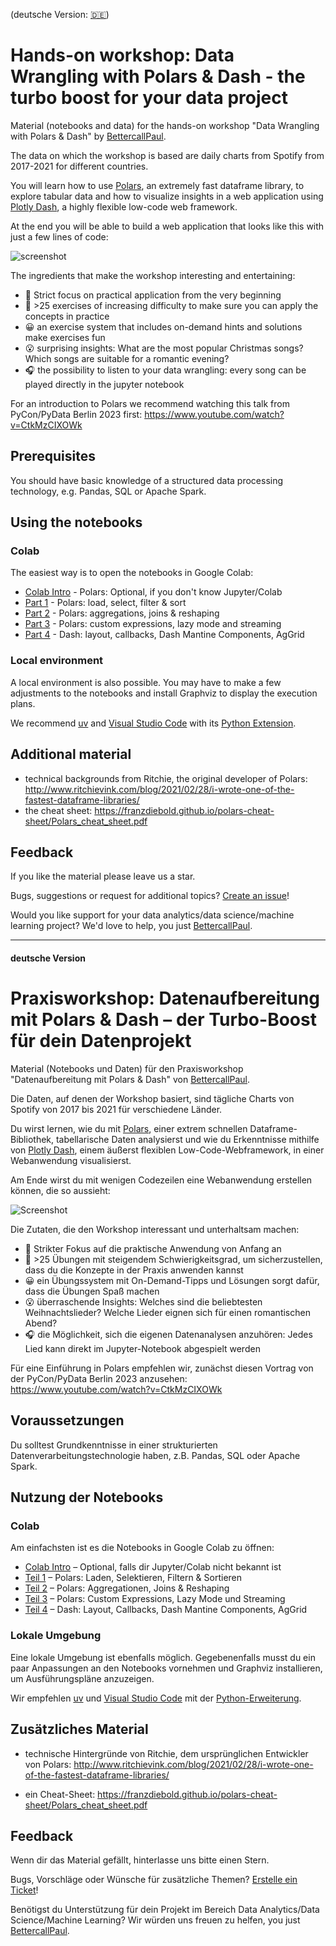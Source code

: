 (deutsche Version: [🇩🇪](#deutsche-Version))
# Hands-on workshop: Data Wrangling with Polars & Dash - the turbo boost for your data project

Material (notebooks and data) for the hands-on workshop "Data Wrangling with Polars & Dash" by [BettercallPaul](https://www.bcxp.de).

The data on which the workshop is based are daily charts from Spotify from 2017-2021 for different countries.

You will learn how to use [Polars](https://pola.rs), an extremely fast dataframe library, to explore tabular data and how to visualize insights in a web application using [Plotly Dash](https://dash.plotly.com), a highly flexible low-code web framework.

At the end you will be able to build a web application that looks like this with just a few lines of code:

![screenshot](https://github.com/bettercodepaul/data-wrangling-praktikum/raw/master/images/screenshot.png)

The ingredients that make the workshop interesting and entertaining:

- 👐 Strict focus on practical application from the very beginning
- 💪 >25 exercises of increasing difficulty to make sure you can apply the concepts in practice
- 😀 an exercise system that includes on-demand hints and solutions make exercises fun
- 😮 surprising insights: What are the most popular Christmas songs? Which songs are suitable for a romantic evening?
- 🎧 the possibility to listen to your data wrangling: every song can be played directly in the jupyter notebook

For an introduction to Polars we recommend watching this talk from PyCon/PyData Berlin 2023 first: https://www.youtube.com/watch?v=CtkMzCIXOWk

## Prerequisites

You should have basic knowledge of a structured data processing technology, e.g. Pandas, SQL or Apache Spark.

## Using the notebooks

### Colab

The easiest way is to open the notebooks in Google Colab:

- [Colab Intro](https://colab.research.google.com/github/bettercodepaul/data-wrangling-praktikum/blob/master/Colab_Intro_en.ipynb) - Polars: Optional, if you don't know Jupyter/Colab
- [Part 1](https://colab.research.google.com/github/bettercodepaul/data-wrangling-praktikum/blob/master/Polars_Part_1.ipynb) - Polars: load, select, filter & sort
- [Part 2](https://colab.research.google.com/github/bettercodepaul/data-wrangling-praktikum/blob/master/Polars_Part_2.ipynb) - Polars: aggregations, joins & reshaping
- [Part 3](https://colab.research.google.com/github/bettercodepaul/data-wrangling-praktikum/blob/master/Polars_Part_3.ipynb) - Polars: custom expressions, lazy mode and streaming
- [Part 4](https://colab.research.google.com/github/bettercodepaul/data-wrangling-praktikum/blob/master/Dash_Part_4.ipynb) - Dash: layout, callbacks, Dash Mantine Components, AgGrid

### Local environment

A local environment is also possible. You may have to make a few adjustments to the notebooks and install Graphviz to display the execution plans.

We recommend [uv](https://docs.astral.sh/uv/) and [Visual Studio Code](https://code.visualstudio.com) with its [Python Extension](https://marketplace.visualstudio.com/items?itemName=ms-python.python).

## Additional material

- technical backgrounds from Ritchie, the original developer of Polars: http://www.ritchievink.com/blog/2021/02/28/i-wrote-one-of-the-fastest-dataframe-libraries/
- the cheat sheet: https://franzdiebold.github.io/polars-cheat-sheet/Polars_cheat_sheet.pdf

## Feedback

If you like the material please leave us a star.

Bugs, suggestions or request for additional topics? [Create an issue](https://github.com/bettercodepaul/data-wrangling-praktikum/issues/new)!

Would you like support for your data analytics/data science/machine learning project? We'd love to help, you just [BettercallPaul](mailto:sayhi@bcxp.de).

---

#### deutsche Version

# Praxisworkshop: Datenaufbereitung mit Polars & Dash – der Turbo-Boost für dein Datenprojekt

Material (Notebooks und Daten) für den Praxisworkshop "Datenaufbereitung mit Polars & Dash" von [BettercallPaul](https://www.bcxp.de).

Die Daten, auf denen der Workshop basiert, sind tägliche Charts von Spotify von 2017 bis 2021 für verschiedene Länder.

Du wirst lernen, wie du mit [Polars](https://pola.rs), einer extrem schnellen Dataframe-Bibliothek, tabellarische Daten analysierst und wie du Erkenntnisse mithilfe von [Plotly Dash](https://dash.plotly.com), einem äußerst flexiblen Low-Code-Webframework, in einer Webanwendung visualisierst.

Am Ende wirst du mit wenigen Codezeilen eine Webanwendung erstellen können, die so aussieht:

![Screenshot](https://github.com/bettercodepaul/data-wrangling-praktikum/raw/master/images/screenshot.png)

Die Zutaten, die den Workshop interessant und unterhaltsam machen:

- 👐 Strikter Fokus auf die praktische Anwendung von Anfang an
- 💪 >25 Übungen mit steigendem Schwierigkeitsgrad, um sicherzustellen, dass du die Konzepte in der Praxis anwenden kannst
- 😀 ein Übungssystem mit On-Demand-Tipps und Lösungen sorgt dafür, dass die Übungen Spaß machen
- 😮 überraschende Insights: Welches sind die beliebtesten Weihnachtslieder? Welche Lieder eignen sich für einen romantischen Abend?
- 🎧 die Möglichkeit, sich die eigenen Datenanalysen anzuhören: Jedes Lied kann direkt im Jupyter-Notebook abgespielt werden

Für eine Einführung in Polars empfehlen wir, zunächst diesen Vortrag von der PyCon/PyData Berlin 2023 anzusehen: https://www.youtube.com/watch?v=CtkMzCIXOWk

## Voraussetzungen

Du solltest Grundkenntnisse in einer strukturierten Datenverarbeitungstechnologie haben, z.B. Pandas, SQL oder Apache Spark.

## Nutzung der Notebooks

### Colab

Am einfachsten ist es die Notebooks in Google Colab zu öffnen:

- [Colab Intro](https://colab.research.google.com/github/bettercodepaul/data-wrangling-praktikum/blob/master/Colab_Intro_de.ipynb) – Optional, falls dir Jupyter/Colab nicht bekannt ist
- [Teil 1](https://colab.research.google.com/github/bettercodepaul/data-wrangling-praktikum/blob/master/Polars_Teil_1.ipynb) – Polars: Laden, Selektieren, Filtern & Sortieren
- [Teil 2](https://colab.research.google.com/github/bettercodepaul/data-wrangling-praktikum/blob/master/Polars_Teil_2.ipynb) – Polars: Aggregationen, Joins & Reshaping
- [Teil 3](https://colab.research.google.com/github/bettercodepaul/data-wrangling-praktikum/blob/master/Polars_Teil_3.ipynb) – Polars: Custom Expressions, Lazy Mode und Streaming
- [Teil 4](https://colab.research.google.com/github/bettercodepaul/data-wrangling-praktikum/blob/master/Dash_Teil_4.ipynb) – Dash: Layout, Callbacks, Dash Mantine Components, AgGrid


### Lokale Umgebung

Eine lokale Umgebung ist ebenfalls möglich. Gegebenenfalls musst du ein paar Anpassungen an den Notebooks vornehmen und Graphviz installieren, um Ausführungspläne anzuzeigen.

Wir empfehlen [uv](https://docs.astral.sh/uv/) und [Visual Studio Code](https://code.visualstudio.com) mit der [Python-Erweiterung](https://marketplace.visualstudio.com/items?itemName=ms-python.python).

## Zusätzliches Material

- technische Hintergründe von Ritchie, dem ursprünglichen Entwickler von Polars: http://www.ritchievink.com/blog/2021/02/28/i-wrote-one-of-the-fastest-dataframe-libraries/

- ein Cheat-Sheet: https://franzdiebold.github.io/polars-cheat-sheet/Polars_cheat_sheet.pdf

## Feedback

Wenn dir das Material gefällt, hinterlasse uns bitte einen Stern.

Bugs, Vorschläge oder Wünsche für zusätzliche Themen? [Erstelle ein Ticket](https://github.com/bettercodepaul/data-wrangling-praktikum/issues/new)!

Benötigst du Unterstützung für dein Projekt im Bereich Data Analytics/Data Science/Machine Learning? Wir würden uns freuen zu helfen, you just [BettercallPaul](mailto:sayhi@bcxp.de).
